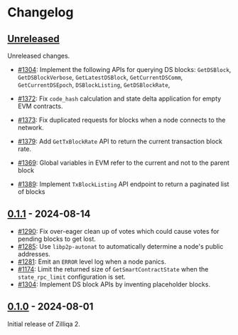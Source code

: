 # Changelog

## [Unreleased]

Unreleased changes.
- [#1304](https://github.com/Zilliqa/zq2/pull/1304): Implement the following APIs for querying DS blocks: `GetDSBlock`, `GetDSBlockVerbose`, `GetLatestDSBlock`, `GetCurrentDSComm`, `GetCurrentDSEpoch`, `DSBlockListing`, `GetDSBlockRate`,

- [#1372](https://github.com/Zilliqa/zq2/pull/1372): Fix `code_hash` calculation and state delta application for empty EVM contracts.

- [#1373](https://github.com/Zilliqa/zq2/pull/1373): Fix duplicated requests for blocks when a node connects to the network.

- [#1379](https://github.com/Zilliqa/zq2/pull/1379): Add `GetTxBlockRate` API to return the current transaction block rate.

- [#1369](https://github.com/Zilliqa/zq2/pull/1369): Global variables in EVM refer to the current and not to the parent block

- [#1389](https://github.com/Zilliqa/zq2/pull/1389): Implement `TxBlockListing` API endpoint to return a paginated list of blocks


## [0.1.1] - 2024-08-14

- [#1290](https://github.com/Zilliqa/zq2/pull/1281): Fix over-eager clean up of votes which could cause votes for pending blocks to get lost.
- [#1285](https://github.com/Zilliqa/zq2/pull/1285): Use `libp2p-autonat` to automatically determine a node's public addresses.
- [#1281](https://github.com/Zilliqa/zq2/pull/1281): Emit an `ERROR` level log when a node panics.
- [#1174](https://github.com/Zilliqa/zq2/pull/1174): Limit the returned size of `GetSmartContractState` when the `state_rpc_limit` configuration is set.
- [#1304](https://github.com/Zilliqa/zq2/pull/1304): Implement DS block APIs by inventing placeholder blocks.

## [0.1.0] - 2024-08-01

Initial release of Zilliqa 2.

[unreleased]: https://github.com/zilliqa/zq2/compare/v0.1.1...HEAD
[0.1.1]: https://github.com/zilliqa/zq2/compare/v0.1.0...v0.1.1
[0.1.0]: https://github.com/zilliqa/zq2/releases/tag/v0.1.0

